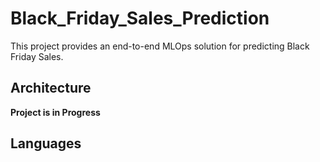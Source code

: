 # Black_Friday_Sales_Prediction
This project provides an end-to-end MLOps solution for predicting Black Friday Sales.
## Architecture
**Project is in Progress**
## Languages 


